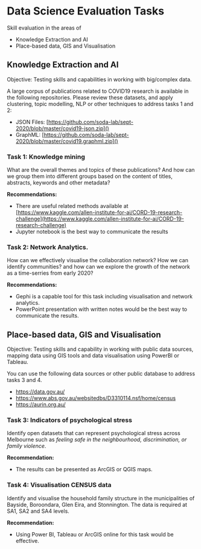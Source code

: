 # Data Science Evaluation Tasks
Skill evaluation in the areas of 

* Knowledge Extraction and AI
* Place-based data, GIS and Visualisation

## Knowledge Extraction and AI
Objective: Testing skills and capabilities in working with big/complex data.

A large corpus of publications related to COVID19 research is available in the following repositories. Please review these datasets, and apply clustering, topic modelling, NLP or other techniques to address tasks 1 and 2:

* JSON Files: [https://github.com/soda-lab/sept-2020/blob/master/covid19-json.zip]()
* GraphML: [https://github.com/soda-lab/sept-2020/blob/master/covid19.graphml.zip]()


### Task 1: Knowledge mining
What are the overall themes and topics of these publications? And how can we group them into different groups based on the content of titles, abstracts, keywords and other  metadata?

**Recommendations:**

* There are useful related methods available at [https://www.kaggle.com/allen-institute-for-ai/CORD-19-research-challenge](https://www.kaggle.com/allen-institute-for-ai/CORD-19-research-challenge)
* Jupyter notebook is the best way to communicate the results

### Task 2: Network Analytics.
How can we effectively visualise the collaboration network? How we can identify communities? and how can we explore the growth of the network as a time-serries from early 2020? 

**Recommendations:**

* Gephi is a capable tool for this task including visualisation and network analytics. 
* PowerPoint presentation with written notes would be the best way to communicate the results. 


## Place-based data, GIS and Visualisation
Objective:  Testing skills and capability in working with public data sources, mapping data using GIS tools and data visualisation using PowerBI or Tableau.

You can use the following data sources or other public database to address tasks 3 and 4.

* https://data.gov.au/
* https://www.abs.gov.au/websitedbs/D3310114.nsf/home/census
* https://aurin.org.au/


### Task 3: Indicators of psychological stress
Identify open datasets that can represent psychological stress across Melbourne such as *feeling safe in the neighbourhood, discrimination, or family violence*. 

**Recommendation:** 
* The results can be presented as ArcGIS or QGIS maps.


### Task 4: Visualisation CENSUS data
Identify and visualise the household family structure in the municipalities of Bayside, Boroondara, Glen Eira, and Stonnington. The data is required at SA1, SA2 and SA4 levels.
 
**Recommendation:** 

* Using Power BI, Tableau or ArcGIS online for this task would be effective.


